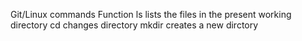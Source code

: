 Git/Linux commands		Function
ls				lists the files in the present working directory
cd				changes directory
mkdir				creates a new dirctory

